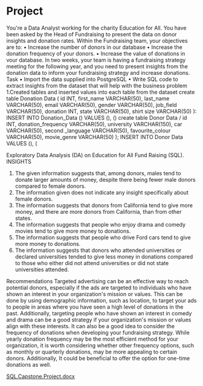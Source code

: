 # Project
You're a Data Analyst working for the charity Education for All. You have been asked by the Head of Fundraising to present the data on donor insights and donation rates.
Within the Fundraising team, your objectives are to:
• Increase the number of donors in our database
• Increase the donation frequency of your donors.
• Increase the value of donations in vour database.
In two weeks, your team is having a fundraising strategy meeting for the following year, and you need to present insights from the donation data to inform your fundraising strategy and increase donations.
Task
• Import the data supplied into PostgreSQL
• Write SQL code to extract insights from the dataset that will help with the business problem
1.Created tables and inserted values into each table from the dataset
create table Donation Data (
id INT, first_name VARCHAR(50), last_name VARCHAR(50), email VARCHAR(50), gender VARCHAR(50), job_field VARCHAR(50), donation INT, state VARCHAR(50), shirt size VARCHAR(50)
):
INSERT INTO Donation_Data ()
VALUES (), ()
create table Donor Data /
id INT, donation_frequency VARCHAR(50), university VARCHAR(150), car VARCHAR(50), second _language VARCHAR(50), favourite_colour VARCHAR(50), movie_genre VARCHAR(50)
);
INSERT INTO Donor Data
VALUES (), (











Exploratory Data Analysis (DA) on Education for All Fund
Raising (SQL).
INSIGHTS
1.	The given information suggests that, among donors, males tend to donate larger amounts of money, despite there being fewer male donors compared to female donors.
2.	The information given does not indicate any insight specifically about female donors.
3.	The information suggests that donors from California tend to give more money, and there are more donors from California, than from other states.
4.	The information suggests that people who enjoy drama and comedy movies tend to give more money to donations.
5.	The information suggests that people who drive Ford cars tend to give more money to donations.
6.	The information suggests that donors who attended universities or declared universities tended to give less money in donations compared to those who either did not attend universities or did not state universities attended.

 

Recommendations 
Targeted advertising can be an effective way to reach potential donors, especially if the ads are targeted to individuals who have shown an interest in your organization's mission or values. This can be done by using demographic information, such as location, to target your ads to people in areas where you have seen a high level of donations in the past. Additionally, targeting people who have shown an interest in comedy and drama can be a good strategy if your organization's mission or values align with these interests.
It can also be a good idea to consider the frequency of donations when developing your fundraising strategy. While yearly donation frequency may be the most efficient method for your organization, it is worth considering whether other frequency options, such as monthly or quarterly donations, may be more appealing to certain donors. Additionally, It could be beneficial to offer the option for one-time donations as well.

[SQL.Capstone.Project.docx](https://github.com/PaapaHemeng/Fundraising-Project/files/10406772/SQL.Capstone.Project.docx)
